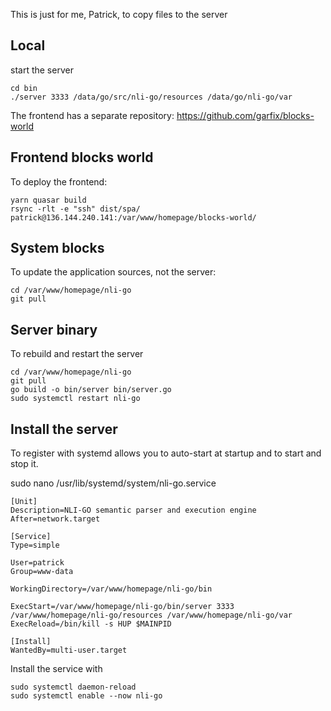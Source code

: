 This is just for me, Patrick, to copy files to the server

## Local

start the server

    cd bin
    ./server 3333 /data/go/src/nli-go/resources /data/go/nli-go/var

The frontend has a separate repository: https://github.com/garfix/blocks-world

## Frontend blocks world

To deploy the frontend:

    yarn quasar build
    rsync -rlt -e "ssh" dist/spa/ patrick@136.144.240.141:/var/www/homepage/blocks-world/

## System blocks

To update the application sources, not the server:

    cd /var/www/homepage/nli-go
    git pull

## Server binary

To rebuild and restart the server

    cd /var/www/homepage/nli-go
    git pull
    go build -o bin/server bin/server.go
    sudo systemctl restart nli-go

## Install the server

To register with systemd allows you to auto-start at startup and to start and stop it.

sudo nano /usr/lib/systemd/system/nli-go.service

~~~
[Unit]
Description=NLI-GO semantic parser and execution engine
After=network.target

[Service]
Type=simple

User=patrick
Group=www-data

WorkingDirectory=/var/www/homepage/nli-go/bin

ExecStart=/var/www/homepage/nli-go/bin/server 3333 /var/www/homepage/nli-go/resources /var/www/homepage/nli-go/var
ExecReload=/bin/kill -s HUP $MAINPID

[Install]
WantedBy=multi-user.target
~~~

Install the service with

    sudo systemctl daemon-reload
    sudo systemctl enable --now nli-go


